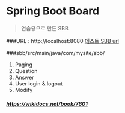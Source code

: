 # Spring Boot Board
> 연습용으로 만든 SBB

###URL : http://localhost:8080
[테스트 SBB url](http://localhost:8080)

###sbb/src/main/java/com/mysite/sbb/

1. Paging
1. Question
1. Answer
1. User login & logout
1. Modify

##### https://wikidocs.net/book/7601
